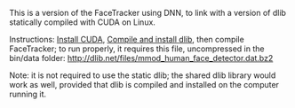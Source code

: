 This is a version of the FaceTracker using DNN, to link with a version of dlib statically compiled with CUDA on Linux.

Instructions:
[Install CUDA](http://developer.download.nvidia.com/compute/cuda/7.5/Prod/docs/sidebar/CUDA_Installation_Guide_Linux.pdf),
[Compile and install dlib](http://dlib.net/compile.html), then compile FaceTracker; to run properly, it requires this file, uncompressed in the bin/data folder: http://dlib.net/files/mmod_human_face_detector.dat.bz2

Note: it is not required to use the static dlib; the shared dlib library would work as well, 
provided that dlib is compiled and installed on the computer running it. 
